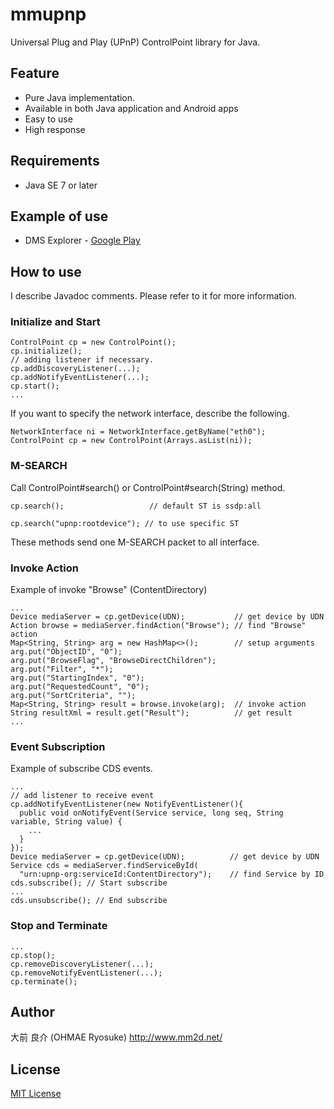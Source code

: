 # mmupnp
Universal Plug and Play (UPnP) ControlPoint library for Java.

## Feature
- Pure Java implementation.
- Available in both Java application and Android apps
- Easy to use
- High response

## Requirements
- Java SE 7 or later

## Example of use
- DMS Explorer - [Google Play](https://play.google.com/store/apps/details?id=net.mm2d.dmsexplorer)

## How to use

I describe Javadoc comments. Please refer to it for more information.

### Initialize and Start
```
ControlPoint cp = new ControlPoint();
cp.initialize();
// adding listener if necessary.
cp.addDiscoveryListener(...);
cp.addNotifyEventListener(...);
cp.start();
...
```

If you want to specify the network interface, describe the following.

```
NetworkInterface ni = NetworkInterface.getByName("eth0");
ControlPoint cp = new ControlPoint(Arrays.asList(ni));
```


### M-SEARCH
Call ControlPoint#search() or ControlPoint#search(String) method.
```
cp.search();                   // default ST is ssdp:all
```
```
cp.search("upnp:rootdevice"); // to use specific ST
```
These methods send one M-SEARCH packet to all interface.


### Invoke Action
Example of invoke "Browse" (ContentDirectory)
```
...
Device mediaServer = cp.getDevice(UDN);           // get device by UDN
Action browse = mediaServer.findAction("Browse"); // find "Browse" action
Map<String, String> arg = new HashMap<>();        // setup arguments
arg.put("ObjectID", "0");
arg.put("BrowseFlag", "BrowseDirectChildren");
arg.put("Filter", "*");
arg.put("StartingIndex", "0");
arg.put("RequestedCount", "0");
arg.put("SortCriteria", "");
Map<String, String> result = browse.invoke(arg);  // invoke action
String resultXml = result.get("Result");          // get result
...
```

### Event Subscription
Example of subscribe CDS events.
```
...
// add listener to receive event
cp.addNotifyEventListener(new NotifyEventListener(){
  public void onNotifyEvent(Service service, long seq, String variable, String value) {
    ...
  }
});
Device mediaServer = cp.getDevice(UDN);          // get device by UDN
Service cds = mediaServer.findServiceById(
  "urn:upnp-org:serviceId:ContentDirectory");    // find Service by ID
cds.subscribe(); // Start subscribe
...
cds.unsubscribe(); // End subscribe
```

### Stop and Terminate
```
...
cp.stop();
cp.removeDiscoveryListener(...);
cp.removeNotifyEventListener(...);
cp.terminate();
```

## Author
大前 良介 (OHMAE Ryosuke)
http://www.mm2d.net/

## License
[MIT License](./LICENSE)
